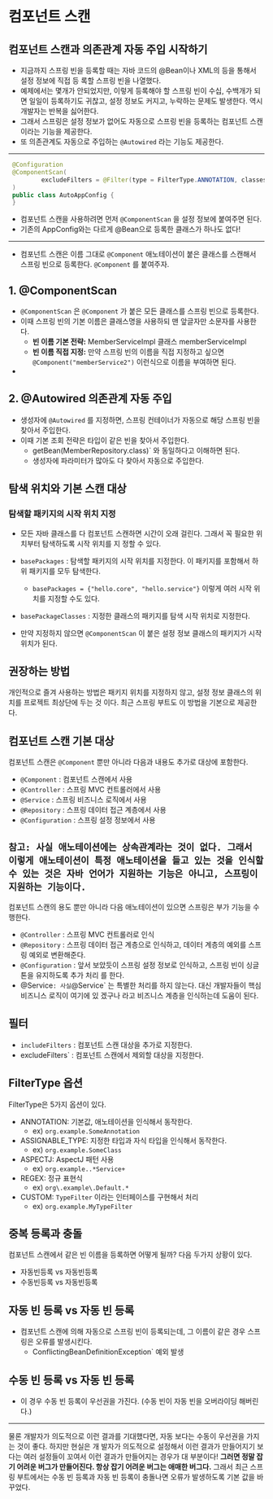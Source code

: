 # 컴포넌트 스캔

## 컴포넌트 스캔과 의존관계 자동 주입 시작하기
- 지금까지 스프링 빈을 등록할 때는 자바 코드의 @Bean이나 XML의 <bean> 등을 통해서 설정 정보에 직접 등 록할 스프링 빈을 나열했다.
- 예제에서는 몇개가 안되었지만, 이렇게 등록해야 할 스프링 빈이 수십, 수백개가 되면 일일이 등록하기도 귀찮고, 
설정 정보도 커지고, 누락하는 문제도 발생한다. 역시 개발자는 반복을 싫어한다.
- 그래서 스프링은 설정 정보가 없어도 자동으로 스프링 빈을 등록하는 컴포넌트 스캔이라는 기능을 제공한다.
- 또 의존관계도 자동으로 주입하는 `@Autowired` 라는 기능도 제공한다.

---

```java
 @Configuration
 @ComponentScan(
         excludeFilters = @Filter(type = FilterType.ANNOTATION, classes = Configuration.class)
 )
 public class AutoAppConfig {
 }
 ```
- 컴포넌트 스캔을 사용하려면 먼저 `@ComponentScan` 을 설정 정보에 붙여주면 된다. 
- 기존의 AppConfig와는 다르게 @Bean으로 등록한 클래스가 하나도 없다!
---
- 컴포넌트 스캔은 이름 그대로 `@Component` 애노테이션이 붙은 클래스를 스캔해서 스프링 빈으로 등록한다. `@Component` 를 붙여주자.

## 1. @ComponentScan
- `@ComponentScan` 은 `@Component` 가 붙은 모든 클래스를 스프링 빈으로 등록한다.
- 이때 스프링 빈의 기본 이름은 클래스명을 사용하되 맨 앞글자만 소문자를 사용한다.
  - **빈 이름 기본 전략:** MemberServiceImpl 클래스 memberServiceImpl
  - **빈 이름 직접 지정:** 만약 스프링 빈의 이름을 직접 지정하고 싶으면 
    `@Component("memberService2")` 이런식으로 이름을 부여하면 된다.
- 
## 2. @Autowired 의존관계 자동 주입
- 생성자에 `@Autowired` 를 지정하면, 스프링 컨테이너가 자동으로 해당 스프링 빈을 찾아서 주입한다.
- 이때 기본 조회 전략은 타입이 같은 빈을 찾아서 주입한다.
  - getBean(MemberRepository.class)` 와 동일하다고 이해하면 된다.
  - 생성자에 파라미터가 많아도 다 찾아서 자동으로 주입한다.

## 탐색 위치와 기본 스캔 대상

### 탐색할 패키지의 시작 위치 지정
- 모든 자바 클래스를 다 컴포넌트 스캔하면 시간이 오래 걸린다. 
그래서 꼭 필요한 위치부터 탐색하도록 시작 위치를 지 정할 수 있다.

- `basePackages` : 탐색할 패키지의 시작 위치를 지정한다. 이 패키지를 포함해서 하위 패키지를 모두 탐색한다.
  - `basePackages = {"hello.core", "hello.service"}` 이렇게 여러 시작 위치를 지정할 수도 있다.
- `basePackageClasses` : 지정한 클래스의 패키지를 탐색 시작 위치로 지정한다.
- 만약 지정하지 않으면 `@ComponentScan` 이 붙은 설정 정보 클래스의 패키지가 시작 위치가 된다.

## **권장하는 방법**
개인적으로 즐겨 사용하는 방법은 패키지 위치를 지정하지 않고, 설정 정보 클래스의 위치를 프로젝트 최상단에 두는 것 이다.
최근 스프링 부트도 이 방법을 기본으로 제공한다.

## 컴포넌트 스캔 기본 대상

컴포넌트 스캔은 `@Component` 뿐만 아니라 다음과 내용도 추가로 대상에 포함한다.

- `@Component` : 컴포넌트 스캔에서 사용
- `@Controller` : 스프링 MVC 컨트롤러에서 사용
- `@Service` : 스프링 비즈니스 로직에서 사용
- `@Repository` : 스프링 데이터 접근 계층에서 사용 
- `@Configuration` : 스프링 설정 정보에서 사용

`참고: 사실 애노테이션에는 상속관계라는 것이 없다. 그래서 이렇게 애노테이션이 특정 애노테이션을 들고 있는 것을
인식할 수 있는 것은 자바 언어가 지원하는 기능은 아니고, 스프링이 지원하는 기능이다.`
---
컴포넌트 스캔의 용도 뿐만 아니라 다음 애노테이션이 있으면 스프링은 부가 기능을 수행한다.
- `@Controller` : 스프링 MVC 컨트롤러로 인식
- `@Repository` : 스프링 데이터 접근 계층으로 인식하고, 데이터 계층의 예외를 스프링 예외로 변환해준다.
- `@Configuration` : 앞서 보았듯이 스프링 설정 정보로 인식하고, 스프링 빈이 싱글톤을 유지하도록 추가 처리
  를 한다.
- @Service` : 사실 `@Service` 는 특별한 처리를 하지 않는다. 대신 개발자들이 핵심 비즈니스 로직이 여기에 있
  겠구나 라고 비즈니스 계층을 인식하는데 도움이 된다.

## 필터

- `includeFilters` : 컴포넌트 스캔 대상을 추가로 지정한다.
- excludeFilters` : 컴포넌트 스캔에서 제외할 대상을 지정한다.

## FilterType 옵션
FilterType은 5가지 옵션이 있다.

- ANNOTATION: 기본값, 애노테이션을 인식해서 동작한다. 
  - ex) `org.example.SomeAnnotation`
- ASSIGNABLE_TYPE: 지정한 타입과 자식 타입을 인식해서 동작한다.
  - ex) `org.example.SomeClass`
- ASPECTJ: AspectJ 패턴 사용
  - ex) `org.example..*Service+`
- REGEX: 정규 표현식
  - ex) `org\.example\.Default.*`
- CUSTOM: `TypeFilter` 이라는 인터페이스를 구현해서 처리
  - ex) `org.example.MyTypeFilter`

## 중복 등록과 충돌

컴포넌트 스캔에서 같은 빈 이름을 등록하면 어떻게 될까? 다음 두가지 상황이 있다.

- 자동빈등록 vs 자동빈등록
- 수동빈등록 vs 자동빈등록

## 자동 빈 등록 vs 자동 빈 등록
- 컴포넌트 스캔에 의해 자동으로 스프링 빈이 등록되는데, 그 이름이 같은 경우 스프링은 오류를 발생시킨다.
  - ConflictingBeanDefinitionException` 예외 발생

## 수동 빈 등록 vs 자동 빈 등록

- 이 경우 수동 빈 등록이 우선권을 가진다. (수동 빈이 자동 빈을 오버라이딩 해버린다.)
---
물론 개발자가 의도적으로 이런 결과를 기대했다면, 자동 보다는 수동이 우선권을 가지는 것이 좋다. 하지만 현실은 개 발자가 의도적으로 설정해서 이런 결과가 만들어지기 보다는 여러 설정들이 꼬여서 이런 결과가 만들어지는 경우가 대 부분이다!
**그러면 정말 잡기 어려운 버그가 만들어진다. 항상 잡기 어려운 버그는 애매한 버그다.**
그래서 최근 스프링 부트에서는 수동 빈 등록과 자동 빈 등록이 충돌나면 오류가 발생하도록 기본 값을 바꾸었다.